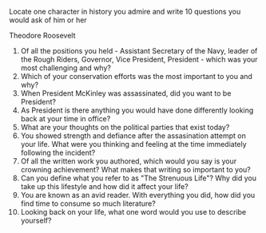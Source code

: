Locate one character in history you admire and write 10 questions you would ask of him or her

Theodore Roosevelt

1. Of all the positions you held - Assistant Secretary of the Navy, leader of the Rough Riders, Governor, Vice President, President - which was your most challenging and why?
1. Which of your conservation efforts was the most important to you and why?
1. When President McKinley was assassinated, did you want to be President?
1. As President is there anything you would have done differently looking back at your time in office?
1. What are your thoughts on the political parties that exist today?
1. You showed strength and defiance after the assasination attempt on your life. What were you thinking and feeling at the time immediately following the incident?
1. Of all the written work you authored, which would you say is your crowning achievement? What makes that writing so important to you?
1. Can you define what you refer to as "The Strenuous Life"? Why did you take up this lifestyle and how did it affect your life?
1. You are known as an avid reader. With everything you did, how did you find time to consume so much literature?
1. Looking back on your life, what one word would you use to describe yourself?
